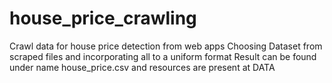 # house_price_crawling
Crawl data for house price detection from web apps
Choosing Dataset from scraped files and incorporating all to a uniform format
Result can be found under name house_price.csv
and resources are present at DATA
